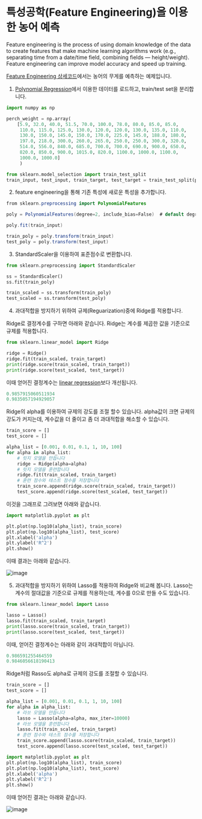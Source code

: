 # 특성공학(Feature Engineering)을 이용한 농어 예측

Feature engineering is the process of using domain knowledge of the data to create features that make machine learning algorithms work (e.g., separating time from a date/time field, combining fields — height/weight). Feature engineering can improve model accuracy and speed up training.


[Feature Engineering 상세코드](https://github.com/kyopark2014/ML-Algorithms/blob/main/src/feature_enginnering.ipynb)에서는 농어의 무게를 예측하는 예제입니다. 

1) [Polynomial Regression](https://github.com/kyopark2014/ML-Algorithms/blob/main/polynomial-regression.md)에서 이용한 데이터를 로드하고, train/test set을 분리합니다. 

```python
import numpy as np

perch_weight = np.array(
    [5.9, 32.0, 40.0, 51.5, 70.0, 100.0, 78.0, 80.0, 85.0, 85.0, 
     110.0, 115.0, 125.0, 130.0, 120.0, 120.0, 130.0, 135.0, 110.0, 
     130.0, 150.0, 145.0, 150.0, 170.0, 225.0, 145.0, 188.0, 180.0, 
     197.0, 218.0, 300.0, 260.0, 265.0, 250.0, 250.0, 300.0, 320.0, 
     514.0, 556.0, 840.0, 685.0, 700.0, 700.0, 690.0, 900.0, 650.0, 
     820.0, 850.0, 900.0, 1015.0, 820.0, 1100.0, 1000.0, 1100.0, 
     1000.0, 1000.0]
     )

from sklearn.model_selection import train_test_split
train_input, test_input, train_target, test_target = train_test_split(perch_full, perch_weight, random_state=42)
```

2) feature engineering을 통해 기존 특성에 새로운 특성을 추가합니다. 

```java
from sklearn.preprocessing import PolynomialFeatures

poly = PolynomialFeatures(degree=2, include_bias=False)  # default degree=2

poly.fit(train_input)

train_poly = poly.transform(train_input)
test_poly = poly.transform(test_input)
```

3) StandardScaler을 이용하여 표준점수로 변환합니다.

```python
from sklearn.preprocessing import StandardScaler

ss = StandardScaler()
ss.fit(train_poly)

train_scaled = ss.transform(train_poly)
test_scaled = ss.transform(test_poly)
```

4) 과대적합을 방지하기 위하여 규제(Reguarization)중에 Ridge를 적용합니다. 

Ridge로 결정계수를 구하면 아래와 같습니다. Ridge는 계수를 제곱한 값을 기준으로 규제를 적용합니다. 

```python
from sklearn.linear_model import Ridge

ridge = Ridge()
ridge.fit(train_scaled, train_target)
print(ridge.score(train_scaled, train_target))
print(ridge.score(test_scaled, test_target))
```

이때 얻어진 결정계수는 [linear regression](https://github.com/kyopark2014/ML-Algorithms/blob/main/linear-regression.md)보다 개선됩니다. 

```java
0.9857915060511934
0.9835057194929057
```

Ridge의 alpha를 이용하여 규제의 강도를 조절 할수 있습니다. alpha값이 크면 규제의 강도가 커지는데, 계수값을 더 줄이고 좀 더 과대적합을 해소할 수 있습니다. 

```python
train_score = []
test_score = []

alpha_list = [0.001, 0.01, 0.1, 1, 10, 100]
for alpha in alpha_list:
    # 릿지 모델을 만듭니다
    ridge = Ridge(alpha=alpha)
    # 릿지 모델을 훈련합니다
    ridge.fit(train_scaled, train_target)
    # 훈련 점수와 테스트 점수를 저장합니다
    train_score.append(ridge.score(train_scaled, train_target))
    test_score.append(ridge.score(test_scaled, test_target))
```

이것을 그래프로 그려보면 아래와 같습니다. 

```python
import matplotlib.pyplot as plt

plt.plot(np.log10(alpha_list), train_score)
plt.plot(np.log10(alpha_list), test_score)
plt.xlabel('alpha')
plt.ylabel('R^2')
plt.show()
```

이때 결과는 아래와 같습니다. 

![image](https://user-images.githubusercontent.com/52392004/185815725-f43ed47d-c08c-424a-ba3f-02807631e91b.png)


5) 과대적합을 방지하기 위하여 Lasso를 적용하여 Ridge와 비교해 봅니다. Lasso는 계수의 절대값을 기준으로 규제를 적용하는데, 계수를 0으로 만들 수도 있습니다. 

```python
from sklearn.linear_model import Lasso

lasso = Lasso()
lasso.fit(train_scaled, train_target)
print(lasso.score(train_scaled, train_target))
print(lasso.score(test_scaled, test_target))
```

이때, 얻어진 결정계수는 아래와 같이 과대적합이 아닙니다. 

```java
0.986591255464559
0.9846056618190413
```

Ridge처럼 Rasso도 alpha로 규제의 강도를 조절할 수 있습니다. 

```python
train_score = []
test_score = []

alpha_list = [0.001, 0.01, 0.1, 1, 10, 100]
for alpha in alpha_list:
    # 라쏘 모델을 만듭니다
    lasso = Lasso(alpha=alpha, max_iter=10000)
    # 라쏘 모델을 훈련합니다
    lasso.fit(train_scaled, train_target)
    # 훈련 점수와 테스트 점수를 저장합니다
    train_score.append(lasso.score(train_scaled, train_target))
    test_score.append(lasso.score(test_scaled, test_target))

import matplotlib.pyplot as plt
plt.plot(np.log10(alpha_list), train_score)
plt.plot(np.log10(alpha_list), test_score)
plt.xlabel('alpha')
plt.ylabel('R^2')
plt.show()
```

이때 얻어진 결과는 아래와 같습니다. 

![image](https://user-images.githubusercontent.com/52392004/185816002-0ed4e806-536d-43ee-800e-73ec07c96f25.png)
